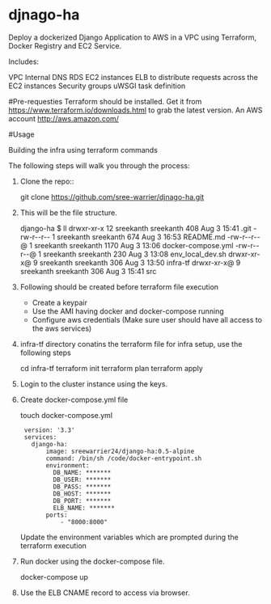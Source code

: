 # djnago-ha

Deploy a dockerized Django Application to AWS in a VPC using Terraform, Docker Registry and EC2 Service.

Includes:

VPC
Internal DNS
RDS
EC2 instances
ELB to distribute requests across the EC2 instances
Security groups
uWSGI task definition


#Pre-requesties
Terraform should be installed. Get it from https://www.terraform.io/downloads.html to grab the latest version.
An AWS account http://aws.amazon.com/

#Usage

Building the infra using terraform commands

The following steps will walk you through the process:

1. Clone the repo::

      git clone https://github.com/sree-warrier/djnago-ha.git

2. This will be the file structure.

      django-ha $  ll
      drwxr-xr-x  12 sreekanth  sreekanth   408 Aug  3 15:41 .git
      -rw-r--r--   1 sreekanth  sreekanth   674 Aug  3 16:53 README.md
      -rw-r--r--@  1 sreekanth  sreekanth  1170 Aug  3 13:06 docker-compose.yml
      -rw-r--r--@  1 sreekanth  sreekanth   230 Aug  3 13:08 env_local_dev.sh
      drwxr-xr-x@  9 sreekanth  sreekanth   306 Aug  3 13:50 infra-tf
      drwxr-xr-x@  9 sreekanth  sreekanth   306 Aug  3 15:41 src

3. Following should be created before terraform file execution

    - Create a keypair
    - Use the AMI having docker and docker-compose running
    - Configure aws credentials (Make sure user should have all access to the aws services)

4. infra-tf directory conatins the terraform file for infra setup, use the following steps

      cd infra-tf
      terraform init
      terraform plan
      terraform apply

5. Login to the cluster instance using the keys.

5. Create docker-compose.yml file

    touch docker-compose.yml

        version: '3.3'
        services:
          django-ha:
              image: sreewarrier24/django-ha:0.5-alpine
              command: /bin/sh /code/docker-entrypoint.sh
              environment:
                DB_NAME: *******
                DB_USER: *******
                DB_PASS: *******
                DB_HOST: *******
                DB_PORT: *******
                ELB_NAME: *******
              ports:
                  - "8000:8000"

   Update the environment variables which are prompted during the terraform execution

6. Run docker using the docker-compose file.

      docker-compose up

7. Use the ELB CNAME record to access via browser.
